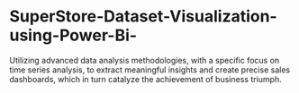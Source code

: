 # SuperStore-Dataset-Visualization-using-Power-Bi-
Utilizing advanced data analysis methodologies, with a specific focus on time series analysis, to extract meaningful insights and create precise sales dashboards, which in turn catalyze the achievement of business triumph.
